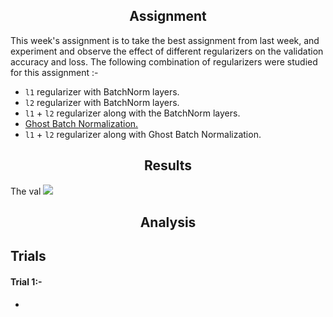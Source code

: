 <h2 align = 'center'> Assignment </h2>

This week's assignment is to take the best assignment from last week, and experiment and observe the effect of different regularizers on the validation accuracy and loss. The following combination of regularizers were studied for this assignment :- 
* `l1` regularizer with BatchNorm layers.
* `l2` regularizer with BatchNorm layers. 
* `l1` + `l2` regularizer along with the BatchNorm layers. 
* [Ghost Batch Normalization.](https://arxiv.org/pdf/1705.08741.pdf)
* `l1` + `l2` regularizer along with Ghost Batch Normalization.  

<h2 align = 'center'>  Results </h2>

The val
![](images/summary_plot_for_runs_accuracy.png)
<h2 align = 'center'>  Analysis </h2>

## Trials

#### Trial 1:-

* 

